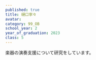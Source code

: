 ```yaml
---
published: true
title: 樋口寧々
avatar: 　
category: 99_OB
school_year: 2
year_of_graduation: 2023
class: 5
---
```

楽器の演奏支援について研究をしています。